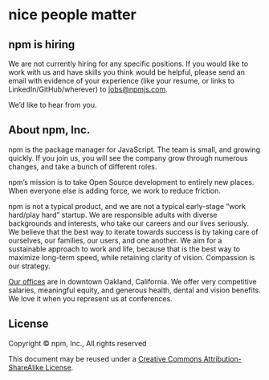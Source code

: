 <!--
title: Job listings &mdash; Engineering and Marketing &amp; Revenue Growth Jobs in Oakland, CA · npm
-->


<hgroup>
  <h1>nice people matter</h1>
  <h2>npm is hiring</h2>
</hgroup>

We are not currently hiring for any specific positions. If you would like to work with us and have skills you think would be helpful, please send an email with evidence of your experience (like your resume, or links to LinkedIn/GitHub/wherever) to [jobs@npmjs.com](mailto:jobs@npmjs.com).

We’d like to hear from you.


## About npm, Inc.

npm is the package manager for JavaScript. The team is small, and growing quickly. If you join us, you will see the company grow through numerous changes, and take a bunch of different roles.

npm’s mission is to take Open Source development to entirely new places. When everyone else is adding force, we work to reduce friction.

npm is not a typical product, and we are not a typical early-stage “work hard/play hard” startup. We are responsible adults with diverse backgrounds and interests, who take our careers and our lives seriously. We believe that the best way to iterate towards success is by taking care of ourselves, our families, our users, and one another. We aim for a sustainable approach to work and life, because that is the best way to maximize long-term speed, while retaining clarity of vision. Compassion is our strategy.

[Our offices](https://www.google.com/maps/place/200+Frank+H+Ogawa+Plaza/@37.805544,-122.2720659,17z/data=!3m1!4b1!4m2!3m1!1s0x808f80b1a2db786f:0x4685356d4acb43ef) are in downtown Oakland, California. We offer very competitive salaries, meaningful equity, and generous health, dental and vision benefits. We love it when you represent us at conferences.

## License

Copyright &copy; npm, Inc., All rights reserved

This document may be reused under a [Creative Commons Attribution-ShareAlike License](http://creativecommons.org/licenses/by-sa/4.0/).
